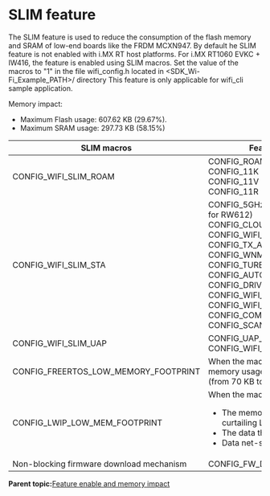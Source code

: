 # SLIM feature

The SLIM feature is used to reduce the consumption of the flash memory and SRAM of low-end boards like the FRDM MCXN947. By default he SLIM feature is not enabled with i.MX RT host platforms. For i.MX RT1060 EVKC + IW416, the feature is enabled using SLIM macros. Set the value of the macros to "1" in the file wifi_config.h located in <SDK_Wi-Fi_Example_PATH>/ directory
This feature is only applicable for wifi_cli sample application.

Memory impact:

-   Maximum Flash usage: 607.62 KB \(29.67%\).
-   Maximum SRAM usage: 297.73 KB \(58.15%\)

|SLIM macros|Feature disabled|
|-----------|----------------|
|CONFIG\_WIFI\_SLIM\_ROAM|CONFIG\_ROAMING<br>CONFIG\_11K<br> CONFIG\_11V <br>CONFIG\_11R|
|CONFIG\_WIFI\_SLIM\_STA|CONFIG\_5GHz\_SUPPORT\ (applicable for RW612\) <br>CONFIG\_CLOUD\_KEEP\_ALIVE <br>CONFIG\_WIFI\_EU\_CRYPTO <br>CONFIG\_TX\_AMPDU\_PROT\_MODE <br>CONFIG\_WNM\_PS CONFIG\_TURBO\_MODE <br>CONFIG\_AUTO\_RECONNECT <br>CONFIG\_DRIVER\_OWE CONFIG\_OWE <br>CONFIG\_WIFI\_FORCE\_RTS <br>CONFIG\_WIFI\_FRAG\_THRESHOLD <br>CONFIG\_COMBO\_SCAN <br>CONFIG\_SCAN\_CHANNEL\_GAP|
|CONFIG\_WIFI\_SLIM\_UAP|CONFIG\_UAP\_STA\_MAC\_ADDR\_FILTER <br>CONFIG\_WIFI\_MAX\_CLIENTS\_CNT|
|CONFIG\_FREERTOS\_LOW\_MEMORY\_FOOTPRINT|When the macro is enabled, the heap memory usage is reduced by 10 KB \(from 70 KB to 60 KB\).|
|CONFIG\_LWIP\_LOW\_MEM\_FOOTPRINT|When the macro is enabled:<ul><li>The memory usage is reduced by curtailing LWIP stack parameters.</li><li>The data throughput is reduced.</li><li>Data net-stats are disabled.</li></ul>|
|Non-blocking firmware download mechanism|CONFIG_FW_DNLD_ASYNC|

**Parent topic:**[Feature enable and memory impact](../topics/feature_enable_and_memory_impact.md)

